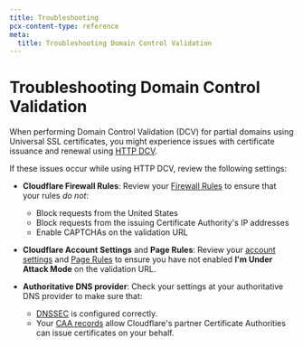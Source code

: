 ```yaml
---
title: Troubleshooting
pcx-content-type: reference
meta:
  title: Troubleshooting Domain Control Validation
---
```


# Troubleshooting Domain Control Validation

When performing Domain Control Validation (DCV) for partial domains using Universal SSL certificates, you might experience issues with certificate issuance and renewal using [HTTP DCV](/ssl/edge-certificates/changing-dcv-method/#http).

If these issues occur while using HTTP DCV, review the following settings:

*   **Cloudflare Firewall Rules**: Review your [Firewall Rules](/firewall/) to ensure that your rules *do not*:

    *   Block requests from the United States
    *   Block requests from the issuing Certificate Authority's IP addresses
    *   Enable CAPTCHAs on the validation URL

*   **Cloudflare Account Settings** and **Page Rules**: Review your [account settings](https://support.cloudflare.com/hc/articles/200170076) and [Page Rules](https://support.cloudflare.com/hc/articles/218411427) to ensure you have not enabled **I'm Under Attack Mode** on the validation URL.

*   **Authoritative DNS provider**: Check your settings at your authoritative DNS provider to make sure that:

    *   [DNSSEC](https://www.cloudflare.com/learning/dns/dns-security/) is configured correctly.
    *   Your [CAA records](https://support.cloudflare.com/hc/articles/115000310832) allow Cloudflare's partner Certificate Authorities can issue certificates on your behalf.
